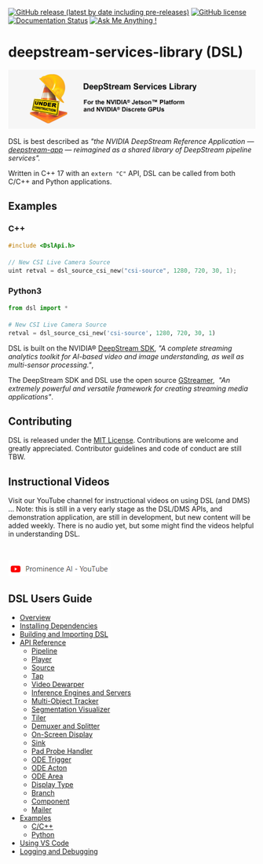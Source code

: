 [![GitHub release (latest by date including pre-releases)](https://img.shields.io/github/v/release/canammex-tech/deepstream-services-library?include_prereleases)](https://github.com/canammex-tech/deepstream-services-library/releases)
[![GitHub license](https://img.shields.io/github/license/Naereen/StrapDown.js.svg)](https://github.com/canammex-tech/deepstream-services-library/blob/master/LICENSE)
[![Documentation Status](https://readthedocs.org/projects/ansicolortags/badge/?version=latest)](https://github.com/canammex-tech/deepstream-services-library/blob/master/docs/overview.md)
[![Ask Me Anything !](https://img.shields.io/badge/Ask%20me-anything-1abc9c.svg)](https://discord.com/channels/750454524849684540/750457019260993636)

# deepstream-services-library (DSL)

![](/Images/under-construction.png)

DSL is best described as _"the NVIDIA DeepStream Reference Application — [deepstream-app](https://docs.nvidia.com/metropolis/deepstream/dev-guide/index.html#page/DeepStream_Development_Guide%2Fdeepstream_app_architecture.html) — reimagined as a shared library of DeepStream pipeline services"._

Written in C++ 17 with an `extern "C"` API, DSL can be called from both C/C++ and Python applications.

## Examples

### C++

```C++
#include <DslApi.h>

// New CSI Live Camera Source
uint retval = dsl_source_csi_new("csi-source", 1280, 720, 30, 1);
```

### Python3

```Python
from dsl import *

# New CSI Live Camera Source
retval = dsl_source_csi_new('csi-source', 1280, 720, 30, 1)
```

DSL is built on the NVIDIA® [DeepStream SDK](https://developer.nvidia.com/deepstream-sdk), _"A complete streaming analytics toolkit for AI-based video and image understanding, as well as multi-sensor processing."_,

The DeepStream SDK and DSL use the open source [GStreamer](https://gstreamer.freedesktop.org/),  _"An extremely powerful and versatile framework for creating streaming media applications"_.

## Contributing

DSL is released under the [MIT License](LICENSE). Contributions are welcome and greatly appreciated. Contributor guidelines and code of conduct are still TBW.

## Instructional Videos

Visit our YouTube channel for instructional videos on using DSL (and DMS) ... Note: this is still in a very early stage as the DSL/DMS APIs, and demonstration application, are still in development, but new content will be added weekly. There is no audio yet, but some might find the videos helpful in understanding DSL.

<br>

[<img src="/Images/youtube-link.png">](https://www.youtube.com/channel/UCxaJo95fbp2aFXopdquF96Q)

## DSL Users Guide

* [Overview](/docs/overview.md)
* [Installing Dependencies](/docs/installing-dependencies.md)
* [Building and Importing DSL](/docs/building-dsl.md)
* [API Reference](/docs/api-reference-list.md)
  * [Pipeline](/docs/api-pipeline.md)
  * [Player](/docs/api-player.md)
  * [Source](/docs/api-source.md)
  * [Tap](/docs/api-tap.md)
  * [Video Dewarper](/docs/api-dewarper.md)
  * [Inference Engines and Servers](/docs/api-infer.md)
  * [Multi-Object Tracker](/docs/api-tracker.md)
  * [Segmentation Visualizer](/docs/api-segvisual.md)
  * [Tiler](/docs/api-tiler.md)
  * [Demuxer and Splitter](/docs/api-tee.md)
  * [On-Screen Display](/docs/api-osd.md)
  * [Sink](/docs/api-sink.md)
  * [Pad Probe Handler](/docs/api-pph.md)
  * [ODE Trigger](/docs/api-ode-trigger.md)
  * [ODE Acton](/docs/api-ode-action.md)
  * [ODE Area](/docs/api-ode-area.md)
  * [Display Type](/docs/api-display-type.md)
  * [Branch](/docs/api-branch.md)
  * [Component](/docs/api-component.md)
  * [Mailer](/docs/api-mailer.md)
* [Examples](/docs/examples.md)
  * [C/C++](/docs/examples-cpp.md)
  * [Python](/docs/examples-python.md)
* [Using VS Code](/docs/vscode.md)
* [Logging and Debugging](/docs/debugging-dsl.md)
